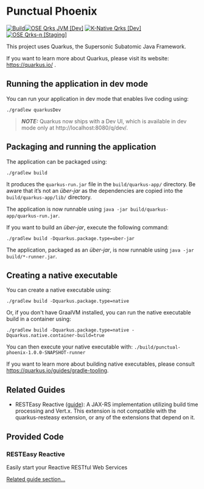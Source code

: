 # Punctual Phoenix
[![Build](https://github.com/roudra/punctual-phoenix/actions/workflows/build.yml/badge.svg?branch=main)](https://github.com/roudra/punctual-phoenix/actions/workflows/build.yml)[![OSE Qrks JVM [Dev]](https://github.com/roudra/punctual-phoenix/actions/workflows/ose-qrks-jvm-dev.yml/badge.svg?branch=main)](https://github.com/roudra/punctual-phoenix/actions/workflows/ose-qrks-jvm-dev.yml)
[![K-Native Qrks [Dev]](https://github.com/roudra/punctual-phoenix/actions/workflows/kn-qrks-native-dev.yml/badge.svg?branch=main)](https://github.com/roudra/punctual-phoenix/actions/workflows/kn-qrks-native-dev.yml)
[![OSE Qrks-n [Staging]](https://github.com/roudra/punctual-phoenix/actions/workflows/ose-qrks-native-stg.yml/badge.svg?branch=main)](https://github.com/roudra/punctual-phoenix/actions/workflows/ose-qrks-native-stg.yml)



This project uses Quarkus, the Supersonic Subatomic Java Framework.

If you want to learn more about Quarkus, please visit its website: https://quarkus.io/ .

## Running the application in dev mode

You can run your application in dev mode that enables live coding using:
```shell script
./gradlew quarkusDev
```

> **_NOTE:_**  Quarkus now ships with a Dev UI, which is available in dev mode only at http://localhost:8080/q/dev/.

## Packaging and running the application

The application can be packaged using:
```shell script
./gradlew build
```
It produces the `quarkus-run.jar` file in the `build/quarkus-app/` directory.
Be aware that it’s not an _über-jar_ as the dependencies are copied into the `build/quarkus-app/lib/` directory.

The application is now runnable using `java -jar build/quarkus-app/quarkus-run.jar`.

If you want to build an _über-jar_, execute the following command:
```shell script
./gradlew build -Dquarkus.package.type=uber-jar
```

The application, packaged as an _über-jar_, is now runnable using `java -jar build/*-runner.jar`.

## Creating a native executable

You can create a native executable using: 
```shell script
./gradlew build -Dquarkus.package.type=native
```

Or, if you don't have GraalVM installed, you can run the native executable build in a container using: 
```shell script
./gradlew build -Dquarkus.package.type=native -Dquarkus.native.container-build=true
```

You can then execute your native executable with: `./build/punctual-phoenix-1.0.0-SNAPSHOT-runner`

If you want to learn more about building native executables, please consult https://quarkus.io/guides/gradle-tooling.

## Related Guides

- RESTEasy Reactive ([guide](https://quarkus.io/guides/resteasy-reactive)): A JAX-RS implementation utilizing build time processing and Vert.x. This extension is not compatible with the quarkus-resteasy extension, or any of the extensions that depend on it.

## Provided Code

### RESTEasy Reactive

Easily start your Reactive RESTful Web Services

[Related guide section...](https://quarkus.io/guides/getting-started-reactive#reactive-jax-rs-resources)
